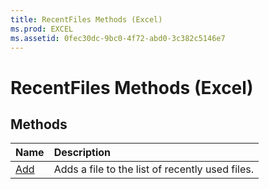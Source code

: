 ```yaml
---
title: RecentFiles Methods (Excel)
ms.prod: EXCEL
ms.assetid: 0fec30dc-9bc0-4f72-abd0-3c382c5146e7
---
```



# RecentFiles Methods (Excel)

## Methods



|**Name**|**Description**|
|:-----|:-----|
|[Add](recentfiles-add-method-excel.md)|Adds a file to the list of recently used files.|

